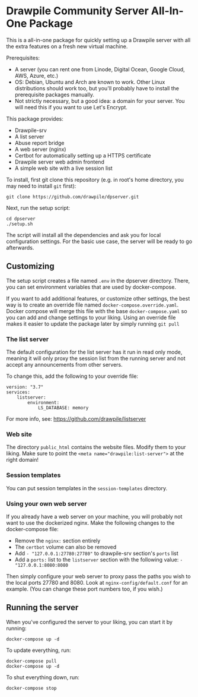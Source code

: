 # Drawpile Community Server All-In-One Package

This is a all-in-one package for quickly setting up a Drawpile server with
all the extra features on a fresh new virtual machine.

Prerequisites:

 * A server (you can rent one from Linode, Digital Ocean, Google Cloud, AWS, Azure, etc.)
 * OS: Debian, Ubuntu and Arch are known to work. Other Linux distributions should work too, but you'll probably have to install the prerequisite packages manually.
 * Not strictly necessary, but a good idea: a domain for your server. You will need this if you want to use Let's Encrypt.

This package provides:

 * Drawpile-srv
 * A list server
 * Abuse report bridge
 * A web server (nginx)
 * Certbot for automatically setting up a HTTPS certificate
 * Drawpile server web admin frontend
 * A simple web site with a live session list

To install, first git clone this repository (e.g. in root's home directory, you may need to install `git` first):

    git clone https://github.com/drawpile/dpserver.git

Next, run the setup script:

    cd dpserver
    ./setup.sh

The script will install all the dependencies and ask you for local configuration settings.
For the basic use case, the server will be ready to go afterwards.


## Customizing

The setup script creates a file named `.env` in the dpserver directory.
There, you can set environment variables that are used by docker-compose.

If you want to add additional features, or customize other settings, the best
way is to create an override file named `docker-compose.override.yaml`.
Docker compose will merge this file with the base `docker-compose.yaml` so you
can add and change settings to your liking. Using an override file makes it
easier to update the package later by simply running `git pull`

### The list server

The default configuration for the list server has it run in read only mode,
meaning it will only proxy the session list from the running server and not
accept any announcements from other servers.

To change this, add the following to your override file:

    version: "3.7"
    services:
        listserver:
            environment:
                LS_DATABASE: memory

For more info, see: https://github.com/drawpile/listserver 

### Web site

The directory `public_html` contains the website files. Modify them to your liking.
Make sure to point the `<meta name="drawpile:list-server">` at the right domain!

### Session templates

You can put session templates in the `session-templates` directory.

### Using your own web server

If you already have a web server on your machine, you will probably not want to use the dockerized nginx.
Make the following changes to the docker-compose file:

 * Remove the `nginx:` section entirely
 * The `certbot` volume can also be removed
 * Add `- "127.0.0.1:27780:27780"` to drawpile-srv section's `ports` list
 * Add a `ports:` list to the `listserver` section with the following value: `- "127.0.0.1:8080:8080`

Then simply configure your web server to proxy pass the paths you wish to the local ports 27780 and 8080.
Look at `nginx-config/default.conf` for an example. (You can change these port numbers too, if you wish.)


## Running the server

When you've configured the server to your liking, you can start it by running:

    docker-compose up -d

To update everything, run:

    docker-compose pull
    docker-compose up -d

To shut everything down, run:

    docker-compose stop


